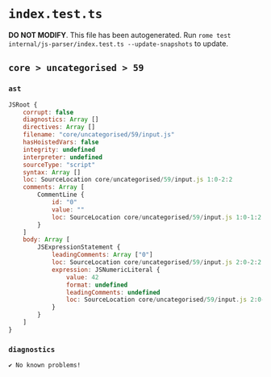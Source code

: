 # `index.test.ts`

**DO NOT MODIFY**. This file has been autogenerated. Run `rome test internal/js-parser/index.test.ts --update-snapshots` to update.

## `core > uncategorised > 59`

### `ast`

```javascript
JSRoot {
	corrupt: false
	diagnostics: Array []
	directives: Array []
	filename: "core/uncategorised/59/input.js"
	hasHoistedVars: false
	integrity: undefined
	interpreter: undefined
	sourceType: "script"
	syntax: Array []
	loc: SourceLocation core/uncategorised/59/input.js 1:0-2:2
	comments: Array [
		CommentLine {
			id: "0"
			value: ""
			loc: SourceLocation core/uncategorised/59/input.js 1:0-1:2
		}
	]
	body: Array [
		JSExpressionStatement {
			leadingComments: Array ["0"]
			loc: SourceLocation core/uncategorised/59/input.js 2:0-2:2
			expression: JSNumericLiteral {
				value: 42
				format: undefined
				leadingComments: undefined
				loc: SourceLocation core/uncategorised/59/input.js 2:0-2:2
			}
		}
	]
}
```

### `diagnostics`

```
✔ No known problems!

```
